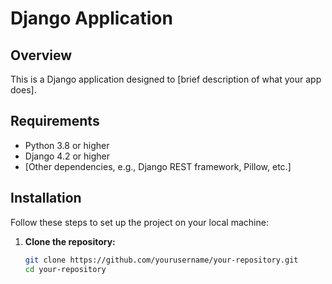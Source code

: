 # Django Application

## Overview

This is a Django application designed to [brief description of what your app does]. 

## Requirements

- Python 3.8 or higher
- Django 4.2 or higher
- [Other dependencies, e.g., Django REST framework, Pillow, etc.]

## Installation

Follow these steps to set up the project on your local machine:

1. **Clone the repository:**

   ```bash
   git clone https://github.com/yourusername/your-repository.git
   cd your-repository
